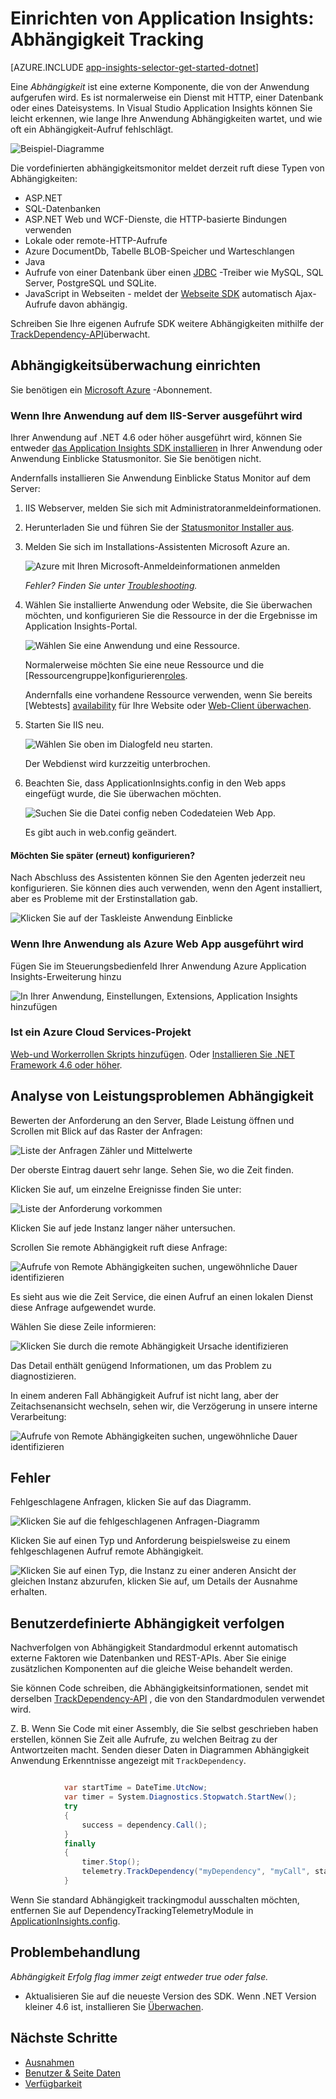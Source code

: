 <properties 
    pageTitle="Abhängigkeit bei Anwendung Einblicke" 
    description="Auslastung, Verfügbarkeit und Leistung Ihres lokalen oder Microsoft Azure Web Application Anwendung zum Analysieren." 
    services="application-insights" 
    documentationCenter=".net"
    authors="alancameronwills" 
    manager="douge"/>

<tags 
    ms.service="application-insights" 
    ms.workload="tbd" 
    ms.tgt_pltfrm="ibiza" 
    ms.devlang="na" 
    ms.topic="article" 
    ms.date="10/24/2016" 
    ms.author="awills"/>


# <a name="set-up-application-insights-dependency-tracking"></a>Einrichten von Application Insights: Abhängigkeit Tracking


[AZURE.INCLUDE [app-insights-selector-get-started-dotnet](../../includes/app-insights-selector-get-started-dotnet.md)]



Eine *Abhängigkeit* ist eine externe Komponente, die von der Anwendung aufgerufen wird. Es ist normalerweise ein Dienst mit HTTP, einer Datenbank oder eines Dateisystems. In Visual Studio Application Insights können Sie leicht erkennen, wie lange Ihre Anwendung Abhängigkeiten wartet, und wie oft ein Abhängigkeit-Aufruf fehlschlägt.

![Beispiel-Diagramme](./media/app-insights-asp-net-dependencies/10-intro.png)

Die vordefinierten abhängigkeitsmonitor meldet derzeit ruft diese Typen von Abhängigkeiten:

* ASP.NET
 * SQL-Datenbanken
 * ASP.NET Web und WCF-Dienste, die HTTP-basierte Bindungen verwenden
 * Lokale oder remote-HTTP-Aufrufe
 * Azure DocumentDb, Tabelle BLOB-Speicher und Warteschlangen
* Java
 * Aufrufe von einer Datenbank über einen [JDBC](http://docs.oracle.com/javase/7/docs/technotes/guides/jdbc/) -Treiber wie MySQL, SQL Server, PostgreSQL und SQLite.
* JavaScript in Webseiten - meldet der [Webseite SDK](app-insights-javascript.md) automatisch Ajax-Aufrufe davon abhängig.

Schreiben Sie Ihre eigenen Aufrufe SDK weitere Abhängigkeiten mithilfe der [TrackDependency-API](app-insights-api-custom-events-metrics.md#track-dependency)überwacht.


## <a name="to-set-up-dependency-monitoring"></a>Abhängigkeitsüberwachung einrichten

Sie benötigen ein [Microsoft Azure](http://azure.com) -Abonnement.

### <a name="if-your-app-runs-on-your-iis-server"></a>Wenn Ihre Anwendung auf dem IIS-Server ausgeführt wird

Ihrer Anwendung auf .NET 4.6 oder höher ausgeführt wird, können Sie entweder [das Application Insights SDK installieren](app-insights-asp-net.md) in Ihrer Anwendung oder Anwendung Einblicke Statusmonitor. Sie Sie benötigen nicht.

Andernfalls installieren Sie Anwendung Einblicke Status Monitor auf dem Server:

1. IIS Webserver, melden Sie sich mit Administratoranmeldeinformationen.
2. Herunterladen Sie und führen Sie der [Statusmonitor Installer aus](http://go.microsoft.com/fwlink/?LinkId=506648).
4. Melden Sie sich im Installations-Assistenten Microsoft Azure an.

    ![Azure mit Ihren Microsoft-Anmeldeinformationen anmelden](./media/app-insights-asp-net-dependencies/appinsights-035-signin.png)

    *Fehler? Finden Sie unter [Troubleshooting](#troubleshooting).*

5. Wählen Sie installierte Anwendung oder Website, die Sie überwachen möchten, und konfigurieren Sie die Ressource in der die Ergebnisse im Application Insights-Portal.

    ![Wählen Sie eine Anwendung und eine Ressource.](./media/app-insights-asp-net-dependencies/appinsights-036-configAIC.png)

    Normalerweise möchten Sie eine neue Ressource und die [Ressourcengruppe]konfigurieren[roles].

    Andernfalls eine vorhandene Ressource verwenden, wenn Sie bereits [Webtests] [ availability] für Ihre Website oder [Web-Client überwachen][client].

6. Starten Sie IIS neu.

    ![Wählen Sie oben im Dialogfeld neu starten.](./media/app-insights-asp-net-dependencies/appinsights-036-restart.png)

    Der Webdienst wird kurzzeitig unterbrochen.

6. Beachten Sie, dass ApplicationInsights.config in den Web apps eingefügt wurde, die Sie überwachen möchten.

    ![Suchen Sie die Datei config neben Codedateien Web App.](./media/app-insights-asp-net-dependencies/appinsights-034-aiconfig.png)

   Es gibt auch in web.config geändert.

#### <a name="want-to-reconfigure-later"></a>Möchten Sie später (erneut) konfigurieren?

Nach Abschluss des Assistenten können Sie den Agenten jederzeit neu konfigurieren. Sie können dies auch verwenden, wenn den Agent installiert, aber es Probleme mit der Erstinstallation gab.

![Klicken Sie auf der Taskleiste Anwendung Einblicke](./media/app-insights-asp-net-dependencies/appinsights-033-aicRunning.png)


### <a name="if-your-app-runs-as-an-azure-web-app"></a>Wenn Ihre Anwendung als Azure Web App ausgeführt wird

Fügen Sie im Steuerungsbedienfeld Ihrer Anwendung Azure Application Insights-Erweiterung hinzu

![In Ihrer Anwendung, Einstellungen, Extensions, Application Insights hinzufügen](./media/app-insights-asp-net-dependencies/05-extend.png)


### <a name="if-its-an-azure-cloud-services-project"></a>Ist ein Azure Cloud Services-Projekt

[Web-und Workerrollen Skripts hinzufügen](app-insights-cloudservices.md#dependencies). Oder [Installieren Sie .NET Framework 4.6 oder höher](../cloud-services/cloud-services-dotnet-install-dotnet.md).

## <a name="diagnosis"></a>Analyse von Leistungsproblemen Abhängigkeit

Bewerten der Anforderung an den Server, Blade Leistung öffnen und Scrollen mit Blick auf das Raster der Anfragen:

![Liste der Anfragen Zähler und Mittelwerte](./media/app-insights-asp-net-dependencies/02-reqs.png)

Der oberste Eintrag dauert sehr lange. Sehen Sie, wo die Zeit finden.

Klicken Sie auf, um einzelne Ereignisse finden Sie unter:


![Liste der Anforderung vorkommen](./media/app-insights-asp-net-dependencies/03-instances.png)

Klicken Sie auf jede Instanz langer näher untersuchen.

Scrollen Sie remote Abhängigkeit ruft diese Anfrage:

![Aufrufe von Remote Abhängigkeiten suchen, ungewöhnliche Dauer identifizieren](./media/app-insights-asp-net-dependencies/04-dependencies.png)

Es sieht aus wie die Zeit Service, die einen Aufruf an einen lokalen Dienst diese Anfrage aufgewendet wurde. 


Wählen Sie diese Zeile informieren:

![Klicken Sie durch die remote Abhängigkeit Ursache identifizieren](./media/app-insights-asp-net-dependencies/05-detail.png)

Das Detail enthält genügend Informationen, um das Problem zu diagnostizieren.


In einem anderen Fall Abhängigkeit Aufruf ist nicht lang, aber der Zeitachsenansicht wechseln, sehen wir, die Verzögerung in unsere interne Verarbeitung:


![Aufrufe von Remote Abhängigkeiten suchen, ungewöhnliche Dauer identifizieren](./media/app-insights-asp-net-dependencies/04-1.png)


## <a name="failures"></a>Fehler

Fehlgeschlagene Anfragen, klicken Sie auf das Diagramm.

![Klicken Sie auf die fehlgeschlagenen Anfragen-Diagramm](./media/app-insights-asp-net-dependencies/06-fail.png)

Klicken Sie auf einen Typ und Anforderung beispielsweise zu einem fehlgeschlagenen Aufruf remote Abhängigkeit.


![Klicken Sie auf einen Typ, die Instanz zu einer anderen Ansicht der gleichen Instanz abzurufen, klicken Sie auf, um Details der Ausnahme erhalten.](./media/app-insights-asp-net-dependencies/07-faildetail.png)


## <a name="custom-dependency-tracking"></a>Benutzerdefinierte Abhängigkeit verfolgen

Nachverfolgen von Abhängigkeit Standardmodul erkennt automatisch externe Faktoren wie Datenbanken und REST-APIs. Aber Sie einige zusätzlichen Komponenten auf die gleiche Weise behandelt werden. 

Sie können Code schreiben, die Abhängigkeitsinformationen, sendet mit derselben [TrackDependency-API](app-insights-api-custom-events-metrics.md#track-dependency) , die von den Standardmodulen verwendet wird.

Z. B. Wenn Sie Code mit einer Assembly, die Sie selbst geschrieben haben erstellen, können Sie Zeit alle Aufrufe, zu welchen Beitrag zu der Antwortzeiten macht. Senden dieser Daten in Diagrammen Abhängigkeit Anwendung Erkenntnisse angezeigt mit `TrackDependency`.

```C#

            var startTime = DateTime.UtcNow;
            var timer = System.Diagnostics.Stopwatch.StartNew();
            try
            {
                success = dependency.Call();
            }
            finally
            {
                timer.Stop();
                telemetry.TrackDependency("myDependency", "myCall", startTime, timer.Elapsed, success);
            }
```

Wenn Sie standard Abhängigkeit trackingmodul ausschalten möchten, entfernen Sie auf DependencyTrackingTelemetryModule in [ApplicationInsights.config](app-insights-configuration-with-applicationinsights-config.md).

## <a name="troubleshooting"></a>Problembehandlung

*Abhängigkeit Erfolg flag immer zeigt entweder true oder false.*

* Aktualisieren Sie auf die neueste Version des SDK. Wenn .NET Version kleiner 4.6 ist, installieren Sie [Überwachen](app-insights-monitor-performance-live-website-now.md).

## <a name="next-steps"></a>Nächste Schritte

- [Ausnahmen](app-insights-asp-net-exceptions.md)
- [Benutzer & Seite Daten][client]
- [Verfügbarkeit](app-insights-monitor-web-app-availability.md)




<!--Link references-->

[api]: app-insights-api-custom-events-metrics.md
[apikey]: app-insights-api-custom-events-metrics.md#ikey
[availability]: app-insights-monitor-web-app-availability.md
[azure]: ../insights-perf-analytics.md
[client]: app-insights-javascript.md
[diagnostic]: app-insights-diagnostic-search.md
[metrics]: app-insights-metrics-explorer.md
[netlogs]: app-insights-asp-net-trace-logs.md
[portal]: http://portal.azure.com/
[qna]: app-insights-troubleshoot-faq.md
[redfield]: app-insights-asp-net-dependencies.md
[roles]: app-insights-resources-roles-access-control.md

 
